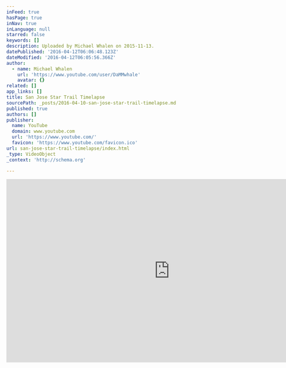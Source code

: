 ```yaml
---
inFeed: true
hasPage: true
inNav: true
inLanguage: null
starred: false
keywords: []
description: Uploaded by Michael Whalen on 2015-11-13.
datePublished: '2016-04-12T06:06:48.123Z'
dateModified: '2016-04-12T06:05:56.366Z'
author:
  - name: Michael Whalen
    url: 'https://www.youtube.com/user/DaMMwhale'
    avatar: {}
related: []
app_links: []
title: San Jose Star Trail Timelapse
sourcePath: _posts/2016-04-10-san-jose-star-trail-timelapse.md
published: true
authors: []
publisher:
  name: YouTube
  domain: www.youtube.com
  url: 'https://www.youtube.com/'
  favicon: 'https://www.youtube.com/favicon.ico'
url: san-jose-star-trail-timelapse/index.html
_type: VideoObject
_context: 'http://schema.org'

---
```

<iframe src="https://cdn.embedly.com/widgets/media.html?src=https%3A%2F%2Fwww.youtube.com%2Fembed%2F-yH0BiARpPY%3Ffeature%3Doembed&amp;url=https%3A%2F%2Fwww.youtube.com%2Fwatch%3Fv%3D-yH0BiARpPY&amp;image=https%3A%2F%2Fi.ytimg.com%2Fvi%2F-yH0BiARpPY%2Fhqdefault.jpg&amp;key=b7d04c9b404c499eba89ee7072e1c4f7&amp;type=text%2Fhtml&amp;schema=youtube" width="854" height="480" scrolling="no" frameborder="0" allowfullscreen="allowfullscreen" style=""></iframe>